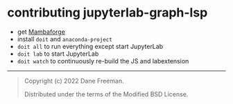# contributing jupyterlab-graph-lsp

- get [Mambaforge]
- install `doit` and `anaconda-project`
- `doit all` to run everything except start JupyterLab
- `doit lab` to start JupyterLab
- `doit watch` to continuously re-build the JS and labextension

[mambaforge]: https://github.com/conda-forge/miniforge/releases

---

> Copyright (c) 2022 Dane Freeman.
>
> Distributed under the terms of the Modified BSD License.
